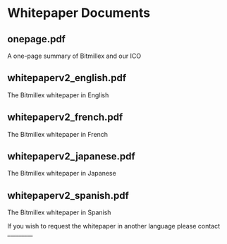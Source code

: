 # Whitepaper Documents

## onepage.pdf
A one-page summary of Bitmillex and our ICO

## whitepaperv2_english.pdf
The Bitmillex whitepaper in English

## whitepaperv2_french.pdf
The Bitmillex whitepaper in French

## whitepaperv2_japanese.pdf
The Bitmillex whitepaper in Japanese

## whitepaperv2_spanish.pdf
The Bitmillex whitepaper in Spanish

If you wish to request the whitepaper in another language please contact _________
